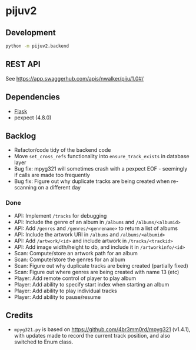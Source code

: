 # pijuv2

## Development

```sh
python -m pijuv2.backend
```

## REST API

See <https://app.swaggerhub.com/apis/nwalker/piju/1.0#/>

## Dependencies

* [Flask](https://flask.palletsprojects.com)
* pexpect (4.8.0)

## Backlog

* Refactor/code tidy of the backend code
* Move `set_cross_refs` functionality into `ensure_track_exists` in database layer
* Bug fix: mpyg321 will sometimes crash with a pexpect EOF - seemingly if calls are made too frequently
* Bug fix: Figure out why duplicate tracks are being created when re-scanning on a different day

### Done

* API: Implement `/tracks` for debugging
* API: Include the genre of an album in `/albums` and `/albums/<albumid>`
* API: Add `/genres` and `/genres/<genrename>` to return a list of albums
* API: Include the artwork URI in `/albums` and `/albums/<albumid>`
* API: Add `/artwork/<id>` and include artwork in `/tracks/<trackid>`
* API: Add image width/height to db, and include it in `/artworkinfo/<id>`
* Scan: Compute/store an artwork path for an album
* Scan: Compute/store the genres for an album
* Scan: Figure out why duplicate tracks are being created (partially fixed)
* Scan: Figure out where genres are being created with name 13 (etc)
* Player: Add remote control of player to play album
* Player: Add ability to specify start index when starting an album
* Player: Add ability to play individual tracks
* Player: Add ability to pause/resume

## Credits

* `mpyg321.py` is based on <https://github.com/4br3mm0rd/mpyg321> (v1.4.1), with updates made to record the current track position,
  and also switched to Enum class.
